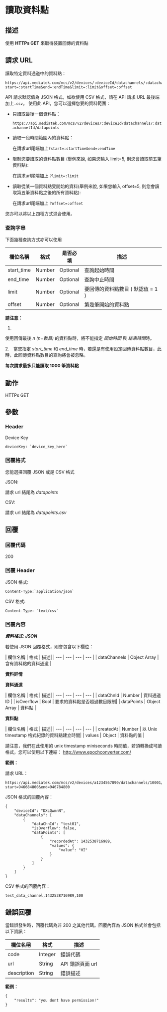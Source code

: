 # 讀取資料點

## 描述

使用 **HTTPs GET** 來取得裝置回傳的資料點


## 請求 URL

讀取特定資料通道中的資料點：

```
https://api.mediatek.com/mcs/v2/devices/:deviceId/datachannels/:datachannelId/datapoints?start=:startTime&end=:endTime&limit=:limit&offset=:offset

```

API 請求默認值為 JSON 格式，如欲使用 CSV 格式，請在 API 請求 URL 最後端加上`.csv`。
使用此 API，您可以選擇您要的資料範圍：

* 只讀取最後一個資料點：


    `https://api.mediatek.com/mcs/v2/devices/:deviceId/datachannels/:datachannelId/datapoints`


* 讀取一段時間範圍內的資料點：


    在請求url尾端加上`?start=:startTime&end=:endTime`


* 限制您要讀取的資料點數目 (舉例來說, 如果您輸入 limit=5, 則您會讀取前五筆資料點):


    在請求url尾端加上 `?limit=:limit`


* 讀取從某一個資料點受開始的資料(舉例來說, 如果您輸入 offset=5, 則您會讀取第五筆資料點之後的所有資料點):


    在請求url尾端加上 `?offset=:offset`


您亦可以將以上四種方式混合使用。

### 查詢字串
下面幾種查詢方式亦可以使用

| 欄位名稱 | 格式 | 是否必填 |描述|
| --- | --- | --- | --- |
| start_time | Number | Optional | 查詢起始時間 |
| end_time | Number | Optional | 查詢中止時間 |
| limit | Number | Optional | 要回傳的資料點數目 ( 默認值 = 1 ) |
| offset | Number | Optional | 第幾筆開始的資料點 |

**請注意：**

1.
使用回傳最後 *n (n=數目)* 的資料點時，將不能指定 *開始時間* 與 *結束時間*時。

2.　當您指定 *start_time* 和 *end_time* 時，若還是有使用設定回傳資料點數目，此時，此回傳資料點數目的查詢將會被忽略。


**每次請求最多只能讀取 1000 筆資料點**


## 動作
HTTPs GET

## 參數

### Header

Device Key
```
deviceKey: `device_key_here`
```

### 回覆格式
您能選擇回覆 JSON 或是 CSV 格式

JSON:

請求 url 結尾為 *datapoints*


CSV:

請求 url 結尾為 *datapoints.csv*



## 回覆

### 回覆代碼
200

### 回覆 Header
JSON 格式:
```
Content-Type:`application/json`
```
CSV 格式:
```
Content-Type: `text/csv`
```

### 回覆內容

***資料格式: JSON***

若使用 JSON 回覆格式，則會包含以下欄位：

| 欄位名稱 | 格式 | 描述|
| --- | --- | --- | --- |
| dataChannels | Object Array | 含有資料點的資料通道 |

**資料詳情**

**資料通道**

| 欄位名稱 | 格式 | 描述|
| --- | --- | --- | --- |
| dataChnId | Number | 資料通道 ID |
| isOverflow | Bool | 要求的資料點是否超過數目限制|
| dataPoints | Object Array | 資料點 |


**資料點**

| 欄位名稱 | 格式 | 描述|
| --- | --- | --- | --- |
| createdAt | Number | 以 Unix timestamp 格式紀錄的資料點建立時間|
| values | Object | 資料點的值 |

請注意，我們在此使用的 unix timestamp miniseconds 時間值，若須轉換成可讀格式，您可以使用以下連結：
http://www.epochconverter.com/

**範例：**

請求 URL：
```
https://api.mediatek.com/mcs/v2/devices/a1234567890/datachannels/10001/datapoints?start=946684800&end=946784800

```

JSON 格式的回覆內容：

```
{
    "deviceId": "DXLQwmnN",
    "dataChannels": [
        {
            "dataChnId": "test01",
            "isOverflow": false,
            "dataPoints": [
                {
                    "recordedAt": 1432538716989,
                    "values": {
                        "value": "HI"
                    }
                }
            ]
        }
    ]
}
```

CSV 格式的回覆內容：

```
test_data_channel,1432538716989,100
```



## 錯誤回覆

當錯誤發生時，回覆代碼為非 200 之其他代碼。回覆內容為 JSON 格式並會包括以下資訊：


| 欄位名稱 | 格式 |描述|
| --- | --- | --- |
| code | Integer | 錯誤代碼 |
| url | String | API 錯誤頁面 url|
| description | String | 錯誤描述 |



**範例：**

```
{
    "results": "you dont have permission!"
}
```

